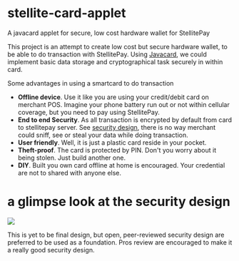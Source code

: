 # stellite-card-applet
A javacard applet for secure, low cost hardware wallet for StellitePay

This project is an attempt to create low cost but secure hardware wallet, to be able to do transaction with StellitePay. Using [Javacard](https://en.wikipedia.org/wiki/Java_Card), we could implement basic data storage and cryptographical task securely in within card.

Some advantages in using a smartcard to do transaction
* **Offline device**. Use it like you are using your credit/debit card on merchant POS. Imagine your phone battery run out or not within cellular coverage, but you need to pay using StellitePay.
* **End to end Security**. As all transaction is encrypted by default from card to stellitepay server. See [security design](https://github.com/Ereddon/stellite-card-applet/wiki/Security-Design), there is no way merchant could sniff, see or steal your data while doing transaction. 
* **User friendly**. Well, it is just a plastic card reside in your pocket.
* **Theft-proof**. The card is protected by PIN. Don't you worry about it being stolen. Just build another one.
* **DIY**. Built you own card offline at home is encouraged. Your credential are not to shared with anyone else.

# a glimpse look at the security design

![](https://s8.postimg.cc/frfmasiol/Stellite_Card_txs_model_draft_02_rev2.png)

This is yet to be final design, but open, peer-reviewed security design are preferred to be used as a foundation. Pros review are encouraged to make it a really good security design. 
